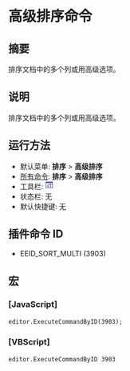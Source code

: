 # 高级排序命令

## 摘要

排序文档中的多个列或用高级选项。

## 说明

排序文档中的多个列或用高级选项。

## 运行方法

- 默认菜单: **排序** \> **高级排序**
- [所有命令](../tools/all_commands): **排序** \> **高级排序**
- 工具栏: ![](../../images/sortbymultiple.png)
- 状态栏: 无
- 默认快捷键: 无

## 插件命令 ID

- EEID\_SORT\_MULTI (3903)

## 宏

### \[JavaScript\]

```
editor.ExecuteCommandByID(3903);
```

### \[VBScript\]

```
editor.ExecuteCommandByID 3903
```
